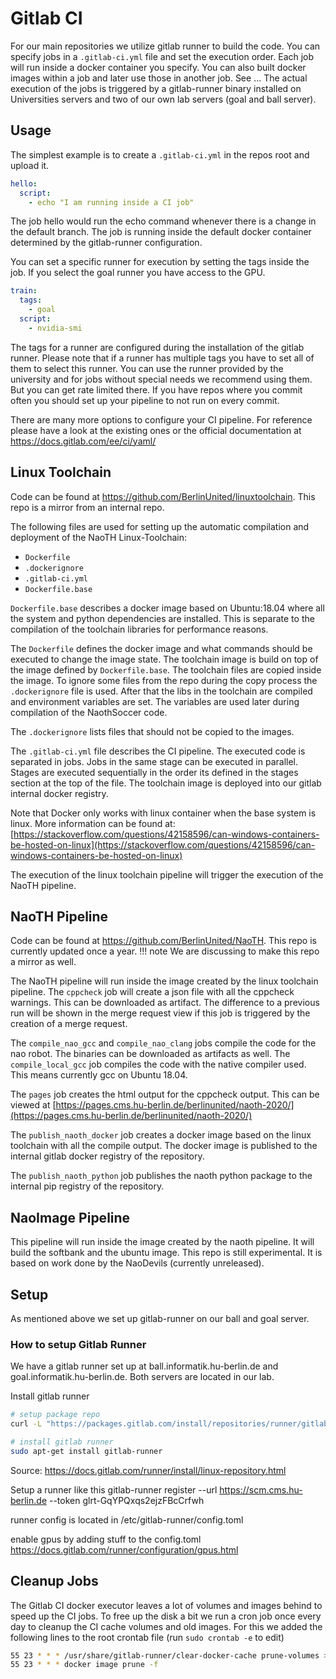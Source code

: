 # Gitlab CI
For our main repositories we utilize gitlab runner to build the code. You can specify jobs in a `.gitlab-ci.yml` file and set the execution order. Each job will run inside a docker container you specify. You can also built docker images within a job and later use those in another job. See ... The actual execution of the jobs is triggered by a gitlab-runner binary installed on Universities servers and two of our own lab servers (goal and ball server).

## Usage
The simplest example is to create a `.gitlab-ci.yml` in the repos root and upload it.
```yaml
hello:
  script:
    - echo "I am running inside a CI job"
```
The job hello would run the echo command whenever there is a change in the default branch. The job is running inside the default docker container determined by the gitlab-runner configuration.

You can set a specific runner for execution by setting the tags inside the job. If you select the goal runner you have access to the GPU.
```yaml
train:
  tags:
    - goal
  script:
    - nvidia-smi
```
The tags for a runner are configured during the installation of the gitlab runner. Please note that if a runner has multiple tags you have to set all of them to select this runner. You can use the runner provided by the university and for jobs without special needs we recommend using them. But you can get rate limited there. If you have repos where you commit often you should set up your pipeline to not run on every commit.

There are many more options to configure your CI pipeline. For reference please have a look at the existing ones or the official documentation at https://docs.gitlab.com/ee/ci/yaml/

## Linux Toolchain
Code can be found at https://github.com/BerlinUnited/linuxtoolchain. This repo is a mirror from an internal repo.  

The following files are used for setting up the automatic compilation and deployment of the NaoTH Linux-Toolchain:  
- `Dockerfile`  
- `.dockerignore`  
- `.gitlab-ci.yml`  
- `Dockerfile.base`  

`Dockerfile.base` describes a docker image based on Ubuntu:18.04 where all the system and python dependencies are installed. 
This is separate to the compilation of the toolchain libraries for performance reasons.

The `Dockerfile` defines the docker image and what commands should be executed to change the image state. The 
toolchain image is build on top of the image defined by `Dockerfile.base`. The toolchain files are copied inside 
the image. To ignore some files from the repo during the copy process the `.dockerignore` file is used. After that the 
libs in the toolchain are compiled and environment variables are set. The variables are used later during compilation 
of the NaothSoccer code.

The `.dockerignore` lists files that should not be copied to the images.

The `.gitlab-ci.yml` file describes the CI pipeline. The executed code is separated in jobs. Jobs in the same stage can 
be executed in parallel. Stages are executed sequentially in the order its defined in the stages section at the top 
of the file. The toolchain image is deployed into our gitlab internal docker registry.

Note that Docker only works with linux container when the base system is linux. More information can be found at: 
[https://stackoverflow.com/questions/42158596/can-windows-containers-be-hosted-on-linux](https://stackoverflow.com/questions/42158596/can-windows-containers-be-hosted-on-linux)

The execution of the linux toolchain pipeline will trigger the execution of the NaoTH pipeline.

## NaoTH Pipeline
Code can be found at https://github.com/BerlinUnited/NaoTH. This repo is currently updated once a year. 
!!! note
    We are discussing to make this repo a mirror as well.

The NaoTH pipeline will run inside the image created by the linux toolchain pipeline. The `cppcheck` job will create a
json file with all the cppcheck warnings. This can be downloaded as artifact. The difference to a previous run will be 
shown in the merge request view if this job is triggered by the creation of a merge request.

The `compile_nao_gcc` and `compile_nao_clang` jobs compile the code for the nao robot. The binaries can be downloaded as
artifacts as well. The `compile_local_gcc` job compiles the code with the native compiler used. This means currently gcc
on Ubuntu 18.04.

The `pages` job creates the html output for the cppcheck output. This can be viewed at 
[https://pages.cms.hu-berlin.de/berlinunited/naoth-2020/](https://pages.cms.hu-berlin.de/berlinunited/naoth-2020/)

The `publish_naoth_docker` job creates a docker image based on the linux toolchain with all the compile output. The
docker image is published to the internal gitlab docker registry of the repository.

The `publish_naoth_python` job publishes the naoth python package to the internal pip registry of the repository.

## NaoImage Pipeline
This pipeline will run inside the image created by the naoth pipeline. It will build the softbank and the ubuntu image. 
This repo is still experimental. It is based on work done by the NaoDevils (currently unreleased).

## Setup 
As mentioned above we set up gitlab-runner on our ball and goal server.

### How to setup Gitlab Runner
We have a gitlab runner set up at ball.informatik.hu-berlin.de and goal.informatik.hu-berlin.de. Both servers are located in our lab.

Install gitlab runner
```bash
# setup package repo
curl -L "https://packages.gitlab.com/install/repositories/runner/gitlab-runner/script.deb.sh" | sudo bash

# install gitlab runner
sudo apt-get install gitlab-runner
```
Source: https://docs.gitlab.com/runner/install/linux-repository.html

Setup a runner like this
gitlab-runner register  --url https://scm.cms.hu-berlin.de  --token glrt-GqYPQxqs2ejzFBcCrfwh

runner config is located in /etc/gitlab-runner/config.toml

enable gpus by adding stuff to the config.toml
https://docs.gitlab.com/runner/configuration/gpus.html

## Cleanup Jobs
The Gitlab CI docker executor leaves a lot of volumes and images behind to speed up the CI jobs. To free up the disk a bit
we run a cron job once every day to cleanup the CI cache volumes and old images. For this we added the following lines to
the root crontab file (run `sudo crontab -e` to edit)
```bash
55 23 * * * /usr/share/gitlab-runner/clear-docker-cache prune-volumes >/dev/null 2>&1
55 23 * * * docker image prune -f
```
